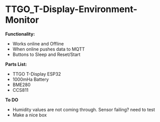 # TTGO_T-Display-Environment-Monitor

**Functionality:**
- Works online and Offline
- When online pushes data to MQTT 
- Buttons to Sleep and Reset/Start

**Parts List:**
- TTGO T-Display ESP32
- 1000mHa Battery
- BME280
- CCS811

**To DO**
- Humidity values are not coming through. Sensor failing? need to test
- Make a nice box
